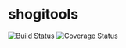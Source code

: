 shogitools
==========
[![Build Status](https://travis-ci.org/suzuki-shin/shogitools.svg?branch=master)](https://travis-ci.org/suzuki-shin/shogitools)
[![Coverage Status](https://img.shields.io/coveralls/suzuki-shin/shogitools.svg)](https://coveralls.io/r/suzuki-shin/shogitools)
